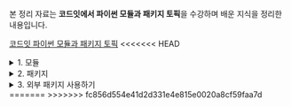 본 정리 자료는 **코드잇에서 파이썬 모듈과 패키지 토픽**을 수강하며 배운 지식을 정리한 내용입니다.

[코드잇 파이썬 모듈과 패키지 토픽](https://www.codeit.kr/courses/python-intermediate/topics/python-module-and-package)
<<<<<<< HEAD

<details>
  <summary>1. 모듈</summary>

# 모듈

## 모듈이란?

모듈은 여러 기능을 모아둔 파이썬 파일이다.

만약 프로그램의 모든 기능을 한 파일에 모아 두게 되면, 어떤 부분이 어떤 역할을 하는지, 기능을 수정하고 싶으면 어떤 부분을 바꿔야 하는지 알기가 힘들다.

그래서 프로그램을 짤 때는 코드를 파일 단위 (모듈)로 나누어 주는 게 좋다.

파이썬에서는 이런 파일 하나를 모듈이라고 한다.

이렇게 코드를 모듈화시키면

(1) 한 파일에서 구현하고자 하는 게 명확해져서 코드를 짜고 관리하기가 쉬워짐

(2) 코드를 재사용할 수 있음

예를 들어, 평면도형의 면적을 구해 주는 함수들을 모아서 area 라는 모듈을 만들 수 있다.

area.py

```python
PI = 3.14

# 원의 면적을 구해 주는 함수
def circle(radius):
	return PI * radius * radius

# 정사각형의 먼적을 구해 주는 함수
def square(length):
	return length * length
```

모듈은 파일 이름에서 .py 확장자를 빼고 부른다.

## 모듈 임포트 (import)

모듈에 저장된 기능을 가져다 쓰기 위해서는 모듈을 임포트(import) 하면 된다. 모듈을 임포트하는 방법은 여러 가지가 있다.

### `import <module>`

모듈 전체를 임포트한다. 모듈 안에 있는 변수 또는 함수는 . 으로 접근할 수 있다.

run.py

```python
import area

print(area.square(2)) # 4
print(area.PI) # 3.14
```

### `from <module> import <member(s)>`

모듈에서 필요한 것들만 임포트한다. 불러온 변수나 함수를 접근할 때 앞에 module. 을 붙이지 않는다.

run.py

```python
from area import square, PI

print(square(3)) # 9
print(PI) # 3.14
```

### `from <module> import *`

모듈에서 모든 걸 임포트한다.

run.py

```python
from area import *

print(PI) # 3.14
print(square(4)) # 16
```

그런데 이 임포트 방식을 사용하면 어떤 함수가 어떤 모듈에서 왔는지 알 수가 없고, 자신도 모르게 쓸데없는 것들을 가져올 수 있다.

그래서 이 방식은 **파이썬 커뮤니티에서 권장하지 않는** 방식이다. 모듈을 사용할 때는 모듈을 그대로 가져오거나 모듈에서 필요한 것들만 가져오는 것이 추천된다.

### `as` 키워드

임포트 문 뒤에 `as` 라는 키워드(특별한 의미를 가지고 있는, 이미 예약된 문자열)를 붙여서 임포트하는 것의 이름을 바꿔줄 수 있다.

run.py

```python
# 모듈 이름을 바꿈
import area as ar
print(ar.square(5)) # 25

# 함수 이름을 바꿈
from area import square as sq
print(sq(3)) 9
```

## 모듈과 클래스

모듈에는 변수와 함수 뿐만 아니라, 클래스가 있는 경우도 많다.

예를 들어 어떤 프로그램에서는 원과 정사각형의 면적만 계산해야 하는 게 아니라 원과 정사각형을 직접 만들어서 사용해야 한다. 그러면 새로운 파일을 만들고 그 파일에서 원과 정사각형 클래스들을 정의해 주면 된다.

shapes2d.py

```python
# 원 클래스
class Circle:
	def __init__(self, radius):
		self.radius = radius

	def area(self):
		return 3.14 * self.radius

# 정사각형 클래스
class Square:
	def __init__(self, length):
		self.length = length

	def area(self):
		return self.length * self.length
```

그리고 다른 파일에서 이 클래스들을 사용하려면 이전과 같이 `import` 키워드를 사용하면 된다.

run.py

```python
import shapes2d

circle = shapes2d.Circle(2)
print(circle.area()) # 12.56

from shapes2d import Square

square = Square(3)
print(square.area()) # 9
```

물론 `as` 키워드를 사용해서 임포트하는 것의 이름을 바꿔줄 수도 있다.

run.py

```python
from shapes2d import Square as Sq

square = Sq(3)
print(square.area()) # 9
```

## 현재 파일에서 사용 가능한 기능은?

### 네임 스페이스

네임 스페이스는 파일에서 정의된 모든 이름들을 뜻한다.

`dir()` 함수는 파일의 네임스페이스를 리턴해준다.

### 모듈 안에 정의된 이름들 확인

`print(dir(area))`

area 모듈 안에 정의된 이름들을 확인할 수 있다.

### 모듈 임포트

```python
import area
print(dir())
```

이 경우 네임 스페이스에 area 라는 모듈명만 추가된다. (모듈 안에 정의된 변수나 함수는 추가 x)

```python
import area as ar
print(dir())
```

이 경우 네임 스페이스에 area 대신 ar 이 추가된다.

### 모듈의 함수 임포트

```python
from area import circle, square
print(dir())
```

이 경우 네임 스페이에 circle 함수와 square 함수가 추가된다.

### 여러 번 정의된 함수 호출

파이썬에서는 한 파일에서 같은 이름으로 여러 번 정의된 함수를 호출하면 가장 나중에 정의된 함수가 호출된다.

```python
from area import square, circle

def square(length):
	return 4 * length

print(square(3)) # 12

```

이름이 중복되면 이름이 어떤 함수를 참조 하는지 가 알기 힘들다. 그래서 한 네임 스페이스 안에는 같은 이름이 중복되지 않는 게 좋다.

이름이 중복되지 않게 하려면

```python
import area

def square(length):
	return 4 * length

print(area.square(3)) # 9
print(square(3)) # 12
```

이처럼 모듈 자체를 임포트하여 사용하는 방법이 있고,

```python
from area import square as sq

def square(length):
	return 4 * length

print(sq(3)) # 9
print(square(3)) # 12
```

이처럼 `as` 키워드를 사용하여 이름을 다른 것으로 바꿔주는 방법이 있다.

## 스탠다드 라이브러리

모듈은 여러 가지 기능을 정리해 둔 파이썬 파일이다.

파이썬에서는 개발자들이 많이 쓸법한 기능들이 이미 모듈로 만들어져 있다.

우리가 파이썬을 설치하면 스탠다드 라이브러리가 딸려온다. 스탠다드 라이브러리에는 다음과 같은 것들이 포함되어 있다.

- int, float, string 같은 자료형
- print, dir 같은 내장 함수
- 유용한 기능을 제공하는 모듈들 (스탠다드 모듈)

## 유용한 스탠다드 모듈들

  <details>
    <summary>스탠다드 모듈</summary>

### math

math는 기본적인 수학 모듈이다. 여러 수학적인 함수를 제공해준다.

```python
import math

# 코사인 함수 (모든 삼각함수는 라디안을 사용한다)
print(math.cos(0)) # 1.0

# 로그 함수
print(math.log10(100)) # 2.0
```

### random

random 모듈은 임의의 숫자를 생성하기 위한 다양한 함수들을 제공해 준다.

```python
import random

# 임의의 정수 1 <= N <= 20
print(random.randint(1, 20))

# 임의의 소수 0 <= x <= 1
print(random.uniform(0, 1))

```

### datetime

datetime 모듈은 날짜와 시간을 다루기 위한 다양한 클래스를 갖추고 있다.

```python
import datetime

# 현재 시간과 날짜
today = datetime.datetime.now()
print(today) # 2020-10-14 14:13:31.028298

# 출력값을 "요일, 월 일 연도"로 포매팅
print(today.strftime("%A, %B, %dth %Y")) # Wednesday, October, 14th 2020

# 특정 시간과 날짜
pi_day = datetime.datetime(2020, 3, 14, 13, 6, 15)
print(pi_day) # 2020-03-14 13:06:15

# 두 datetime의 차이
print(today - pi_day) # 214 days, 1:07:16.028298
```

### OS

OS는 Operating System, 즉 운영채제의 약자다. os 모듈을 통해서 파이썬으로 운영체제를 조작하거나 운영체제에 대한 정보를 가져올 수 있다.

```python
import os

# 현재 어떤 계정으로 로그인 돼있는지 확인
print(os.getlogin())

# 현재 파일의 디렉토리 확인
print(os.getcwd())

# 현재 프로세스 ID 확인
print(os.getpid())
```

### os.path

os.path 모듈은 파일 경로를 다룰 때 쓰인다.

```python
import os.path

# 프로젝트 디렉토리 경로 'Users/@@@/PycharmProjects/stadard_moduels'
# 현재 파일 경로 'Users/@@@/PycharmProjects/standard_moduels/main.py'

# 주어진 경로를 절대 경로로
print(os.path.abspath('..'))
# /Users/@@@/PycharmProjects

# 주어진 경로를 현재 디렉토리를 기준으로 한 상대 경로로
print(os.path.relpath('/Users/@@@/PycharmProjects'))
# ..

# 주어진 경로들을 병합
print(os.path.join('Users/@@@/PycharmProjects', 'standard_moduels'))
# Users/@@@/PycharmProjects/standard_moduels

```

### re

프로그래밍에서 Regular Expression (RegEx, re, 한국어로는 정규 표현식) 은 특정한 규칙/패턴을 가진 문자열을 표현하는 데 사용된다.

```python
import re

# 알파벳으로 구성된 단어들만 매칭
pattern = re.compile('^[A-Za-z]+$')
print(pattern.match('I'))  # <re.Match object; span=(0, 1), match='I'>
print(pattern.match('love')) # <re.Match object; span=(0, 4), match='love'>
print(pattern.match('python3')) # None

# 숫자가 포함된 단어들만 매칭
pattern = re.compile('.*\d+')
print(pattern.match('I'))  # None
print(pattern.match('love')) # None
print(pattern.match('python3')) # <re.Match object; span=(0, 7), match='python3'>

```

### pickle

pickle 을 사용하면 파이썬 오브젝트(객체)를 바이트(byte) 형식으로 바꿔서 파일에 저장할 수 있고, 저장된 오브젝트를 읽어올 수도 있다.

```python
import pickle

# 딕셔너리 오브젝트
obj = {'my': 'dictionary'}

# obj를 filename.pickle 파일에 저장
with open('filename.pickle', 'wb') as f:
	pickle.dump(obj, f)

# filename.pickle에 있는 오브젝트를 읽어옴
with open('filename.pickle', 'rb') as f:
	obj = pickle.load(f)

print(obj)
# {'my': 'dictionary'}

```

### json

json 모듈은 pickle 과 비슷하지만 오브젝트를 JSON 형식으로 바꿔준다.

JSON 형식에 맞는 데이터 (기본 데이터 타입들, 리스트, 딕셔너리)만 바꿀 수 있다.

```python
import json

# 딕셔너리 오브젝트
obj = {'my': 'dictionary'}

# obj를 filename.json 파일에 저장
with open('filename.json', 'w') as f:
    json.dump(obj, f)

# filename.json에 있는 오브젝트를 읽어옴
with open('filename.json', 'r') as f:
    obj = json.load(f)

print(obj)
# {'my': 'dictionary'}
```

### copy

copy 모듈은 파이썬 오브젝트를 복사할 때 쓰인다.

```python
# 리스트를 복사하려면 슬라이싱을 사용하거나 copy.copy() 함수를 사용해야 함
a = [1, 2, 3]
b = a
c = a[:]
d = copy.copy(a)
a[0] = 4
print(a, b, c, d)
# [4, 2, 3] [4, 2, 3] [1, 2, 3] [1, 2, 3]

# 하지만 오브젝트 안에 오브젝트가 있는 경우 copy.copy() 함수는 가장 바깥에 있는 오브젝트만 복사함
# 오브젝트를 재귀적으로 복사하려면 copy.deepcopy() 함수를 사용해야 함
a = [[1,2,3], [4,5,6], [7,8,9]]
b = copy.copy(a)
c = copy.deepcopy(a)
a[0][0] = 4
print(a)
# [[4, 2, 3], [4, 5, 6], [7, 8, 9]]
print(b)
# [[4, 2, 3], [4, 5, 6], [7, 8, 9]]
print(c)
# [[1, 2, 3], [4, 5, 6], [7, 8, 9]]
```

### sqlite3

sqlite3 모듈을 통해 파이썬에서 SQLite 데이터베이스를 사용할 수 있다.

```python
import sqlite3

# 데이터베이스 연결
conn = sqlite3.connect('example.db')

# SQL 문 실행
c = conn.cursor()
c.execute('''SELECT ... FROM ... WHERE ... ''')

# 가져온 데이터를 파이썬에서 사용
rows = c.fetchall()
for row in rows:
	print(row)

# 연결 종료
conn.close()

```

  </details>

## 파이썬의 모듈 검색 경로

파이썬은 어떻게 모듈의 이름만 보고 모듈을 찾아오는 것일까?

파이썬은 임포트하려는 모듈을 찾기 위해서 특정 경로들을 살핀다.

이 경로들은 `sys` 라는 스탠다드 모듈을 통해 확인해볼 수 있다.

```python
import sys

print(sys.path)
```

sys 모듈에는 파이썬의 실행 환경과 관련된 변수들과 함수들이 저장되어 있다.

이 중에 path에는 파이썬이 모듈을 찾기 위해 검색해보는 경로들이 저장되어 있다.

파이썬은 모듈 검색 경로 리스트에 있는 경로들을 순서대로 살펴 본 후, 만약 결국 모듈을 찾지 못하면 모듈을 찾을 수 없다는 에러를 낸다.

sys.path 첫번째 경로는 항상 실행한 파일이 있는 디렉토리다.

sys.path의 마지막 경로에는 site-packages 라고 하는 디렉토리가 있다. 외부 패키지들은 일반적으로 이 폴더에 저장된다.

## 모듈 검색 경로에 새로운 경로 추가하기

### sys.path에 .append()로 경로 임시 추가

첫 번째 방법은 sys.path에 새로운 경로를 직접 추가하는 것이다. sys.path는 결국 리스트이기 때문에 `.append()` 메소드를 써서 쉽게 새로운 경로를 추가할 수 있다.

예를 들어, sys.path에 바탕화면의 경로를 추가하고 싶다면 아래와 같은 코드를 추가해 주면 된다.

```python
import sys
sys.path.append('Users/@@@/Desktop') # macOS
sys.path.append('C:\\Users\\codeit\\Desktop') # Windows
```

윈도우스의 경로 같은 경우 역슬래쉬를 2개 써준다. 프로그램잉에는 `\<char>` 패턴을 가진 특수 문자들이 있다. 예를 들어 `\t` 는 탭을 뜻하고 `\n` 은 새로운 줄을 뜻한다.

윈도우스 파일 경로는 `\` 가 들어가기 때문에 `\` 와 다음 문자가 특수 문자로 인식 될 수 있기 때문에, 윈도우스 파일 경로를 다룰 때는 `\` 를 뜻하는 특수 문자, `\\`를 사용해야 한다.

### sys.path에 영구적으로 경로 추가

sys.path에 어떤 경로를 `.append()` 해 주면 프로그램이 종료되면 그 경로는 sys.path에서 사라진다. 그 경로에 있는 모듈을 쓰고 싶으면 매번 `.append()`를 해 줘야 한다.

만약 어떤 경로를 영구적으로 sys.path에 추가하려면 자신이 쓰는 IDE(예: Pycharm)의 환경 설정에 가서 Interpreter의 파일 경로에 원하는 파일 경로를 추가해 줘야 한다.

## 스크립트 VS 모듈

### 스크립트

프로그램을 작동시키는 코드를 담은 **실행 용도**의 파일

run.py

```python
import area

x = float(input('원의 반지름을 입력해 주세요: '))
print('반지름이 {}인 원의 면적인 {}입니다.\n'.format(x, area.circle(x))

y = float(input('정사각형의 변의 길이를 입력해 주세요: '))
print('변의 길이가 {}인 정사각형의 면적은 {}입니다.'.foramt(y, area.square(y))
```

### 모듈

프로그램에 필요한 변수들이나 함수들을 정의해 놓은 파일

앞서 만들어 놓은 [area.py](http://area.py) 와 같은 파일이 해당된다.

## 모듈을 스크립트로 사용해 보기

스크립트와 모듈은 서로 용도가 다른 파일이지만, 그 안에 어떤 내용을 담을 지 정한 것 뿐, 파일 자체에는 차이가 없다.

모듈 파일도 안에 테스트 코드를 넣고 실행할 수 있다.

area.py

```python
PI = 3.14

def circle(radius):
	return PI * radius * radius

def square(length):
	reutrn length * length

print(circle(2) == 12.56) # True
print(circle(5) == 78.4) # True
print(square(2) == 4) # True
print(square(5) == 25) # True
```

이처럼 area 파일을 함수들을 테스트해 주는 스크립트로 사용할 수도 있다.

하지만 안에 테스트 코드가 포함 된 모듈을 스크립트에서 임포트해서 사용하게 되면, 모듈에 포함된 테스트 코드가 그대로 실행된다는 문제가 생긴다.

모듈을 그대로 임포트하게 되면 모듈 안에 포함된 모든 코드가 실행되기 때문이다.

이 문제를 해결하기 위해서 `__name__` 이라는 특수 변수를 사용해야 한다.

### 던더 name 특수 변수

`__name__` 은 모듈의 이름을 저장해 놓은 변수이다.

`__name__` 의 값은 파이썬이 알아서 정해 주는데,

- 파일을 직접 실행하면 `__name__` 은 `__main__` 으로 설정된다.
- 파일을 임포트하면 `__name__` 은 모듈 이름으로 설정된다.

예를 들어 area 파일에서 `__name__`을 아래처럼 출력해 보면

area.py

```python
print(__name__)
```

area 파일을 직접 실행할 경우 `__main__` 이라고 나오고,

area 파일을 임포트할 경우 area 라고 나온다.

### `if __name__ == '__main__'`

`__name__` 을 사용하면 파일일 직접 실행되냐 아니면 임포트되냐에 따라서 코드의 흐름을 제어할 수 있다.

파일이 직접 실행될 때만 실행하고 싶은 코드는 `if __name__ == '__main__'` 이라는 조건문 안에 넣어주면 된다.

area.py

```python
PI = 3.14

# 원의 면적을 구해 주는 함수
def circle(radius):
	return PI * radius * radius

# 정사각형의 면적을 구해 주는 함수
def square(length):
	return length * length

if __name__ == '__main__':
	# circle 함수 테스트
	print(circle(2) == 12.56)
	print(circle(5) == 78.4)
```

area 파일을 직접 실행시키게 되면 파일의 `__name__` 은 `__main__`이 되기 때문에 조건문 안에 있는 코드가 실행되지만 area 파일을 임포트하면 `__name__` 은 area 가 되기 때문에 조건문 안에 있는 코드가 실행되지 않는다.

이처럼 `__name__` 특수 변수를 이용하면 같은 파일을 모듈처럼 쓸 수도 있고, 스크립트처럼 쓸 수도 있다.

## `main()` 함수

파이썬에서는 모든 파일을 실행할 수 있다. 파일을 실행하면 파일에 있는 모든 코드가 처음부터 끝까지 실행된다.

하지만 Java나 C, C++ 같은 언어들은 그렇지 않다. Java나 C, C++ 같은 언어들에서는 어떤 파일을 실행하기 보다는 파일 안에 있는 `main()` 이라는 함수를 실행한다. `main` 함수는 말 그대로 '주요' 함수로서 프로그램을 작동시키는 코드를 담고 있다.

예를 들어 Java의 `Hello World!` 프로그램은 아래와 같이 생겼다.

HelloWorld.java

```java
class HelloWorld {
    public static void main(String[] args) {
        System.out.println("Hello World!");
    }
}
```

프로그램이 더 복잡해지면 `main` 함수 안에서 다른 함수들을 호출할 것이다.

파이썬에서도 이 프로그래밍 패턴을 사용할 수 있다. 파일에서 어떤 프로그램을 작동시키는 부분을 그냥 `main` 이라는 함수 안에 넣어 주면 된다.

예를 들어 area 파일과 run 파일에 `main` 함수를 추가해 주면 아래와 같이 바뀐다.

area.py

```java
PI = 3.14

# 원의 면적을 구해 주는 함수
def circle(radius):
      return PI * radius * radius

# 정사각형의 면적을 구해 주는 함수
def square(length):
      return length * length

# 함수들을 테스팅 하는 메인 함수
def main():
      # circle 함수 테스트
      print(circle(2) == 12.56)
      print(circle(5) == 78.4)

      # square 함수 테스트
      print(square(2) == 4)
      print(square(5) == 25)

if __name__ == '__main__':
    main()
```

run.py

```java
import area

# 면적 계산기 프로그램
def main():
        x = float(input('원의 지름을 입력해 주세요: '))
        print('지름이 {}인 원의 면적은 {}입니다.\n'.format(x, area.circle(x)))

        y = float(input('정사각형의 변의 길이를 입력해 주세요: '))
        print('변의 길이가 {}인 정사각형의 면적은 {}입니다.'.format(y, area.square(y)))

if __name__ == '__main__':
    main()
```

`if __name__ == '__main__'` 안에 있는 코드는 파일이 직접 실행될 때만 실행되니까 그 안에서 `main` 함수를 호출해 주면 된다.

이렇게 `main` 함수를 사용하면 파일에서 프로그램을 작동시키는 코드가 어디 있는지 쉽게 알 수 있기 때문에 코드의 가독성이 올라간다. 코드의 흐름과 의도를 더 쉽게 이해할 수 있는 것이다.

따라서 파이썬에서는 `main` 함수가 요구되지 않더라도 `if __name__ == '__main__'` 과 `main()` 을 사용하는 것이 추천된다.

</details>

<details>
  <summary>2. 패키지</summary>
</details>

<details>
  <summary>3. 외부 패키지 사용하기</summary>
</details>
=======
>>>>>>> fc856d554e41d2d331e4e815e0020a8cf59faa7d
